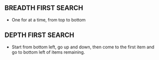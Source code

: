 ## BREADTH FIRST SEARCH
- One for at a time, from top to bottom

## DEPTH FIRST SEARCH
- Start from bottom left, go up and down, then come to the first item and go to bottom left of items remaining.

